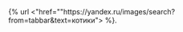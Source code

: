<!doctype html>
<html lang="ru">
<head>
  <meta charset="utf-8" />
  <title></title>
  <link rel=href=""https://yandex.ru/images/search?from=tabbar&text=котики />
</head>
<body>
  {% url <"href=""https://yandex.ru/images/search?from=tabbar&text=котики"> %}.
</body>
</html>
